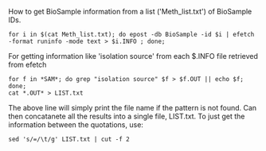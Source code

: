 How to get BioSample information from a list ('Meth_list.txt') of BioSample IDs.
```
for i in $(cat Meth_list.txt); do epost -db BioSample -id $i | efetch -format runinfo -mode text > $i.INFO ; done;
```
For getting information like 'isolation source' from each $.INFO file retrieved from efetch
```
for f in *SAM*; do grep "isolation source" $f > $f.OUT || echo $f; done;
cat *.OUT* > LIST.txt
```
The above line will simply print the file name if the pattern is not found.
Can then concatanete all the results into a single file, LIST.txt.
To just get the information between the quotations, use:
```
sed 's/=/\t/g' LIST.txt | cut -f 2
```
